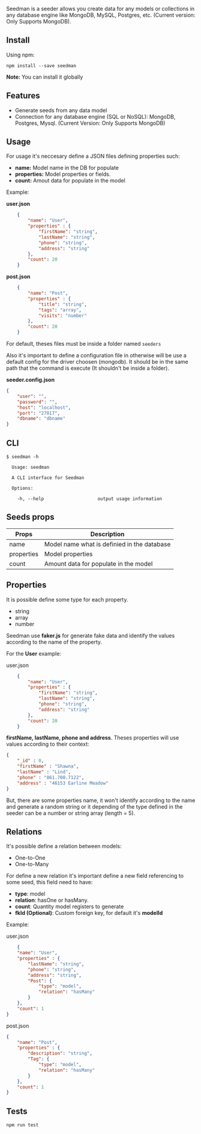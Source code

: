 Seedman is a seeder allows you create data for any models or collections in any database engine like MongoDB, MySQL, Postgres, etc. (Current version: Only Supports MongoDB).


## Install

Using npm:
```
npm install --save seedman
```

**Note:** You can install it globally

## Features

- Generate seeds from any data model
- Connection for any database engine (SQL or NoSQL): MongoDB, Postgres, Mysql. (Current Version: Only Supports MongoDB)

## Usage 

For usage it's neccesary define a JSON files defining properties such:
   
- **name:** Model name in the DB for populate
- **properties:** Model properties or fields.
- **count:** Amout data for populate in the model


Example:

**user.json**
```json
    {
        "name": "User",
        "properties" : {
            "firstName": "string",
            "lastName": "string",
            "phone": "string",
            "address": "string"
        },
        "count": 20
    }
```

**post.json**
```json
    {
        "name": "Post",
        "properties" : {
            "title": "string",
            "tags": "array",
            "visits": "number"
        },
        "count": 20
    }
```

For default, theses files must be inside a folder named `seeders`

Also it's important to define a configuration file in otherwise will be use a default config for the driver choosen (mongodb). It should be in the same path that the command is execute (It shouldn't be inside a folder).

**seeder.config.json**
```json
{
    "user": "",
    "password": "",
    "host": "localhost",
    "port": "27017",
    "dbname": "dbname"
}
```

## CLI

```
$ seedman -h
 
  Usage: seedman 
 
  A CLI interface for Seedman
 
  Options:
 
    -h, --help                    output usage information
```

## Seeds props

| Props       | Description                                  | 
| ----------- | -------------------------------------------- | 
| name        | Model name what is definied in the database  | 
| properties  | Model properties                             | 
| count       | Amount data for populate in the model         |

## Properties

It is possible define some type for each property. 

- string
- array
- number

Seedman use **faker.js** for generate fake data and identify the values according to the name of the property. 

For the **User** example:

user.json
```json
    {
        "name": "User",
        "properties" : {
            "firstName": "string",
            "lastName": "string",
            "phone": "string",
            "address": "string"
        },
        "count": 20
    }
```

**firstName, lastName, phone and address**. Theses properties will use values according to their context:

```json
{
    "_id" : 0,
    "firstName" : "Shawna",
    "lastName" : "Lind",
    "phone" : "861.700.7122",
    "address" : "46153 Earline Meadow"
}
```

But, there are some properties name, it won't identify according to the name and generate a random string or it depending of the type defined in the seeder can be a number or string array (length = 5).

## Relations

It's possible define a relation between models:

- One-to-One
- One-to-Many

For define a new relation it's important define a new field referencing to some seed, this field need to have:

- **type**: model
- **relation**: hasOne or hasMany.
- **count**: Quantity model registers to generate
- **fkId (Optional)**: Custom foreign key, for default it's **modelId**

Example:

user.json

```json
    {
    "name": "User",
    "properties" : {
        "lastName": "string",
        "phone": "string",
        "address": "string",
        "Post": {
            "type": "model",
            "relation": "hasMany"
        }
    },
    "count": 1
}
```

post.json

```json
{
    "name": "Post",
    "properties" : {
        "description": "string",
        "Tag": {
            "type": "model",
            "relation": "hasMany"
        }
    },
    "count": 1
}
```


## Tests

```
npm run test
```



